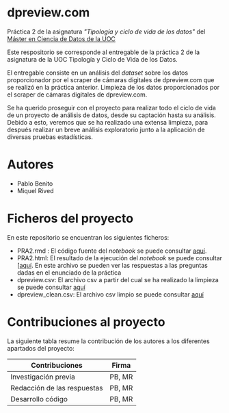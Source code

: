 # dpreview.com 

Práctica 2 de la asignatura *"Tipología y ciclo de vida de los datos"* del [Máster en Ciencia de Datos de la UOC](https://estudios.uoc.edu/es/masters-universitarios/data-science/presentacion)

Este respositorio se corresponde al entregable de la práctica 2 de la asignatura de la UOC Tipología y Ciclo de Vida de los Datos.

El entregable consiste en un análisis del *dataset* sobre los datos proporcionador por el scraper de cámaras digitales de dpreview.com que se realizó en la práctica anterior.
Limpieza de los datos proporcionados por el scraper de cámaras digitales de dpreview.com.

Se ha querido proseguir con el proyecto para realizar todo el ciclo de vida de un proyecto de análisis de datos, desde su captación hasta su análisis. Debido a esto, veremos que se ha realizado una extensa limpieza, para después realizar un breve análisis exploratorio junto a la aplicación de diversas pruebas estadísticas.

# Autores

* Pablo Benito
* Miquel Rived 

# Ficheros del proyecto

En este repositorio se encuentran los siguientes ficheros:

* PRA2.rmd : El código fuente del *notebook* se puede consultar [aquí](https://github.com/pbenito1/dpreview_clean/blob/main/PRA2.Rmd). 
* PRA2.html: El resultado de la ejecución del *notebook* se puede consultar [[aquí](https://htmlpreview.github.io/?https://github.com/pbenito1/dpreview_clean/blob/main/PRA2.html). En este archivo se pueden ver las respuestas a las preguntas dadas en el enunciado de la práctica
* dpreview.csv: El archivo csv a partir del cual se ha realizado la limpieza se puede consultar [aquí](https://github.com/pbenito1/dpreview_clean/blob/main/dpreview.csv)
* dpreview_clean.csv: El archivo csv limpio se puede consultar [aquí](https://github.com/pbenito1/dpreview_clean/blob/main/dpreview_clean.csv)


# Contribuciones al proyecto

La siguiente tabla resume la contribución de los autores a los diferentes apartados del proyecto:

| Contribuciones              | Firma  |
| --------------------------- | ------ |
| Investigación previa        | PB, MR |
| Redacción de las respuestas | PB, MR |
| Desarrollo código           | PB, MR |